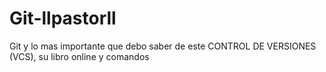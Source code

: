 Git-llpastorll
==============

Git y lo mas importante que debo saber de este CONTROL DE VERSIONES (VCS), su libro online y comandos
